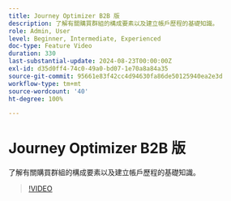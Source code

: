 ```yaml
---
title: Journey Optimizer B2B 版
description: 了解有關購買群組的構成要素以及建立帳戶歷程的基礎知識。
role: Admin, User
level: Beginner, Intermediate, Experienced
doc-type: Feature Video
duration: 330
last-substantial-update: 2024-08-23T00:00:00Z
exl-id: d35d0ff4-74c0-49a0-bd07-1e70a8a84a35
source-git-commit: 95661e83f42cc4d94630fa86de50125940ea2e3d
workflow-type: tm+mt
source-wordcount: '40'
ht-degree: 100%

---
```


# Journey Optimizer B2B 版

了解有關購買群組的構成要素以及建立帳戶歷程的基礎知識。

>[!VIDEO](https://video.tv.adobe.com/v/3432054/?learn=on)
